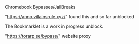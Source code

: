 Chromebook Bypasses/JailBreaks

"https://anno.villainsrule.xyz/" found this and so far unblocked

The Bookmarklet is a work in progress unblock.

"https://torarp.se/bypass/" website proxy
